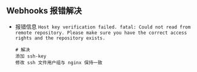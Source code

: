 ## Webhooks 报错解决
- 报错信息 `Host key verification failed. fatal: Could not read from remote repository. Please make sure you have the correct access rights and the repository exists.`
    ```
    # 解决
    添加 ssh-key
    修改 ssh 文件用户组与 nginx 保持一致
    ```
